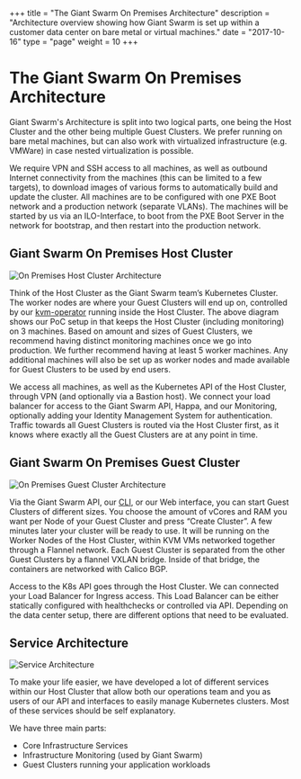 +++
title = "The Giant Swarm On Premises Architecture"
description = "Architecture overview showing how Giant Swarm is set up within a customer data center on bare metal or virtual machines."
date = "2017-10-16"
type = "page"
weight = 10
+++

# The Giant Swarm On Premises Architecture

Giant Swarm's Architecture is split into two logical parts, one being the Host Cluster and the other being multiple Guest Clusters. We prefer running on bare metal machines, but can also work with virtualized infrastructure (e.g. VMWare) in case nested virtualization is possible.

We require VPN and SSH access to all machines, as well as outbound Internet connectivity from the machines (this can be limited to a few targets), to download images of various forms to automatically build and update the cluster. All machines are to be configured with one PXE Boot network and a production network (separate VLANs). The machines will be started by us via an ILO-Interface, to boot from the PXE Boot Server in the network for bootstrap, and then restart into the production network.

## Giant Swarm On Premises Host Cluster

![On Premises Host Cluster Architecture](/img/architecture-onprem-host-cluster.png)

Think of the Host Cluster as the Giant Swarm team’s Kubernetes Cluster. The worker nodes are where your Guest Clusters will end up on, controlled by our [kvm-operator](https://github.com/giantswarm/kvm-operator/) running inside the Host Cluster. The above diagram shows our PoC setup in that keeps the Host Cluster (including monitoring) on 3 machines. Based on amount and sizes of Guest Clusters, we recommend having distinct monitoring machines once we go into production. We further recommend having at least 5 worker machines. Any additional machines will also be set up as worker nodes and made available for Guest Clusters to be used by end users.

We access all machines, as well as the Kubernetes API of the Host Cluster, through VPN (and optionally via a Bastion host). We connect your load balancer for access to the Giant Swarm API, Happa, and our Monitoring, optionally adding your Identity Management System for authentication. Traffic towards all Guest Clusters is routed via the Host Cluster first, as it knows where exactly all the Guest Clusters are at any point in time.

## Giant Swarm On Premises Guest Cluster

![On Premises Guest Cluster Architecture](/img/architecture-onprem-guest-cluster.png)

Via the Giant Swarm API, our [CLI](https://github.com/giantswarm/gsctl), or our Web interface, you can start Guest Clusters of different sizes. You choose the amount of vCores and RAM you want per Node of your Guest Cluster and press “Create Cluster”. A few minutes later your cluster will be ready to use. It will be running on the Worker Nodes of the Host Cluster, within KVM VMs networked together through a Flannel network. Each Guest Cluster is separated from the other Guest Clusters by a flannel VXLAN bridge. Inside of that bridge, the containers are networked with Calico BGP.

Access to the K8s API goes through the Host Cluster. We can connected your Load Balancer for Ingress access. This Load Balancer can be either statically configured with healthchecks or controlled via API. Depending on the data center setup, there are different options that need to be evaluated.

## Service Architecture

![Service Architecture](/img/architecture-aws-services.png)

To make your life easier, we have developed a lot of different services within our Host Cluster that allow both our operations team and you as users of our API and interfaces to easily manage Kubernetes clusters. Most of these services should be self explanatory.

We have three main parts:

* Core Infrastructure Services
* Infrastructure Monitoring (used by Giant Swarm)
* Guest Clusters running your application workloads
